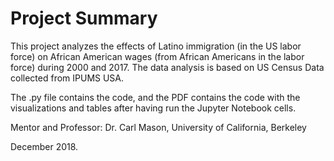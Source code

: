 # Project Summary

This project analyzes the effects of Latino immigration (in the US labor force) on African American wages (from African Americans in the labor force) during 2000 and 2017. The data analysis is based on US Census Data collected from IPUMS USA.

The .py file contains the code, and the PDF contains the code with the visualizations and tables after having run the Jupyter Notebook cells.

Mentor and Professor: Dr. Carl Mason, University of California, Berkeley

December 2018.
